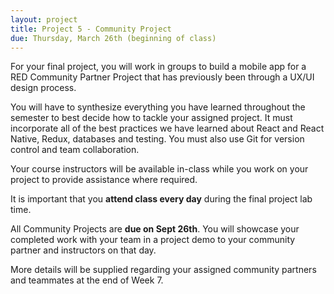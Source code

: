 ```yaml
---
layout: project
title: Project 5 - Community Project
due: Thursday, March 26th (beginning of class)
---
```


For your final project, you will work in groups to build a mobile app for a RED Community Partner Project that has previously been through a UX/UI design process.

You will have to synthesize everything you have learned throughout the semester to best decide how to tackle your assigned project. It must incorporate all of the best practices we have learned about React and React Native, Redux, databases and testing. You must also use Git for version control and team collaboration.

Your course instructors will be available in-class while you work on your project to provide assistance where required.

It is important that you **attend class every day** during the final project lab time.

All Community Projects are **due on Sept 26th**. You will showcase your completed work with your team in a project demo to your community partner and instructors on that day.

More details will be supplied regarding your assigned community partners and teammates at the end of Week 7.
